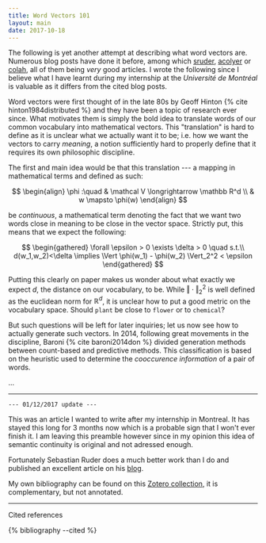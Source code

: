 ```yaml
---
title: Word Vectors 101
layout: main
date: 2017-10-18
---
```


The following is yet another attempt at describing what word vectors are. Numerous blog posts have done it before, among which [sruder](hisblog), [acolyer](hisblog) or [colah](hisblog), all of them being _very_ good articles. I wrote the following since I believe what I have learnt during my internship at the _Université de Montréal_ is valuable as it differs from the cited blog posts.

Word vectors were first thought of in the late 80s by Geoff Hinton {% cite hinton1984distributed %} and they have been a topic of research ever since. What motivates them is simply the bold idea to translate words of our common vocabulary into mathematical vectors. This "translation" is hard to define as it is unclear what we actually want it to be; i.e. how we want the vectors to carry *meaning*, a notion sufficiently hard to properly define that it requires its own philosophic discipline.

The first and main idea would be that this translation --- a mapping in mathematical terms and defined as such: 

$$
	\begin{align} 
	\phi :\quad & \mathcal V \longrightarrow \mathbb R^d \\ & w \mapsto \phi(w) 
	\end{align}
$$

be *continuous*, a mathematical term denoting the fact that we want two words close in meaning to be close in the vector space. Strictly put, this means that we expect the following:

$$
	\begin{gathered}
	\forall \epsilon > 0 \exists \delta > 0 \quad s.t.\\
	d(w_1,w_2)<\delta \implies \Vert \phi(w_1) - \phi(w_2) \Vert_2^2 < \epsilon
	\end{gathered}
$$

Putting this clearly on paper makes us wonder about what exactly we expect $d$, the distance on our vocabulary, to be. While $\Vert\cdot\Vert_2^2$ is well defined as the euclidean norm for $\mathbb R^d$, it is unclear how to put a good metric on the vocabulary space. Should `plant` be close to `flower` or to `chemical`?

But such questions will be left for later inquiries; let us now see how to actually generate such vectors. In 2014, following great movements in the discipline, Baroni {% cite baroni2014don %} divided generation methods between count-based and predictive methods. This classification is based on the heuristic used to determine the _cooccurence information_ of a pair of words.

...

---

`--- 01/12/2017 update ---`

This was an article I wanted to write after my internship in Montreal. It has stayed this long for 3 months now which is a probable sign that I won't ever finish it. I am leaving this preamble however since in my opinion this idea of semantic continuity is original and not adressed enough.

Fortunately Sebastian Ruder does a much better work than I do and published an excellent article on his [blog](http://ruder.io/word-embeddings-2017/index.html).

My own bibliography can be found on this [Zotero collection](https://www.zotero.org/theo-m/items/collectionKey/G4TF65NM), it is complementary, but not annotated.


---

Cited references

{% bibliography --cited %}